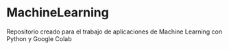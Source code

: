 # MachineLearning
Repositorio creado para el trabajo de aplicaciones de Machine Learning con Python y Google Colab
